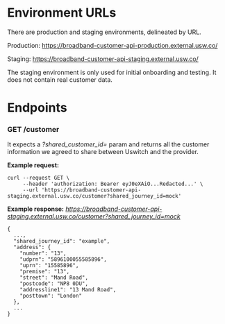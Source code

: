 # Environment URLs
There are production and staging environments, delineated by URL.

Production: https://broadband-customer-api-production.external.usw.co/

Staging: https://broadband-customer-api-staging.external.usw.co/

The staging environment is only used for initial onboarding and testing. It does not contain real customer data.


# Endpoints

### GET /customer

It expects a _?shared_customer_id=_ param and returns all the customer information we agreed to share between Uswitch and the provider. 

**Example request:**
```
curl --request GET \
     --header 'authorization: Bearer eyJ0eXAiO...Redacted...' \
     --url 'https://broadband-customer-api-staging.external.usw.co/customer?shared_journey_id=mock'
```


**Example response:**
_https://broadband-customer-api-staging.external.usw.co/customer?shared_journey_id=mock_

```
{
  ...,
  "shared_journey_id": "example",
  "address": {
    "number": "13",
    "udprn": "5896100055585896",
    "uprn": "15585896",
    "premise": "13",
    "street": "Mand Road",
    "postcode": "NP8 0DU",
    "addressline1": "13 Mand Road",
    "posttown": "London"
  },
  ...
}
```

